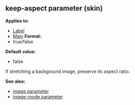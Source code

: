 ## keep-aspect parameter (skin)

<!-- -->
**Applies to:**
+   [Label](/ref/%7Bskin%7D/control/label.md) 
+   [Main](/ref/%7Bskin%7D/control/main.md) <!-- -->
**Format:**
+   true/false
<!-- -->
**Default value:**
+   false


If stretching a background image, preserve its aspect ratio.

**See also:**
+   [image parameter](/ref/%7Bskin%7D/param/image.md) 
+   [image-mode parameter](/ref/%7Bskin%7D/param/image-mode.md) 
